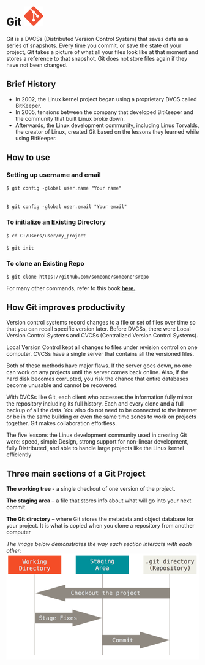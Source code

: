 # Git <img src="Images/git_logo.png" alt="git logo" width= 50 height=50>

Git is a DVCSs (Distributed Version Control System) that saves data as a series of snapshots. Every time you commit, or
save the state of your project, Git takes a picture of what all your files look like at that moment and stores a
reference to that snapshot. Git does not store files again if they have not been changed.

## Brief History

* In 2002, the Linux kernel project began using a proprietary DVCS called BitKeeper.
* In 2005, tensions between the company that developed BitKeeper and the community that built Linux broke down.
* Afterwards, the Linux development community, including Linus Torvalds, the creator of Linux, created Git based on the
  lessons they learned while using BitKeeper.

## How to use

### Setting up username and email

    $ git config -global user.name "Your name"


    $ git config -global user.email "Your email"

### To initialize an Existing Directory

    $ cd C:/Users/user/my_project

    $ git init

### To clone an Existing Repo

    $ git clone https://github.com/someone/someone'srepo

For many other commands, refer to this book **[here.](https://git-scm.com/book/en/v2)**

## How Git improves productivity

Version control systems record changes to a file or set of files over time so that you can recall specific version
later. Before DVCSs, there were Local Version Control Systems and CVCSs (Centralized Version Control Systems).

Local Version Control kept all changes to files under revision control on one computer. CVCSs have a single server that
contains all the versioned files.

Both of these methods have major flaws. If the server goes down, no one can work on any projects until the server comes
back online. Also, if the hard disk becomes corrupted, you risk the chance that entire databases become unusable and
cannot be recovered.

With DVCSs like Git, each client who accesses the information fully mirror the repository including its full history.
Each and every clone and a full backup of all the data. You also do not need to be connected to the internet or be in
the same building or even the same time zones to work on projects together. Git makes collaboration effortless.

The five lessons the Linux development community used in creating Git were: speed, simple Design, strong support for
non-linear development, fully Distributed, and able to handle large projects like the Linux kernel efficiently

## Three main sections of a Git Project

**The working tree** - a single checkout of one version of the project.

**The staging area** – a file that stores info about what will go into your next commit.

**The Git directory** – where Git stores the metadata and object database for your project. It is what is copied when
you clone a repository from another computer

*The image below demonstrates the way each section interacts with each other:*
![Git sections](Images/git_sections.png)

